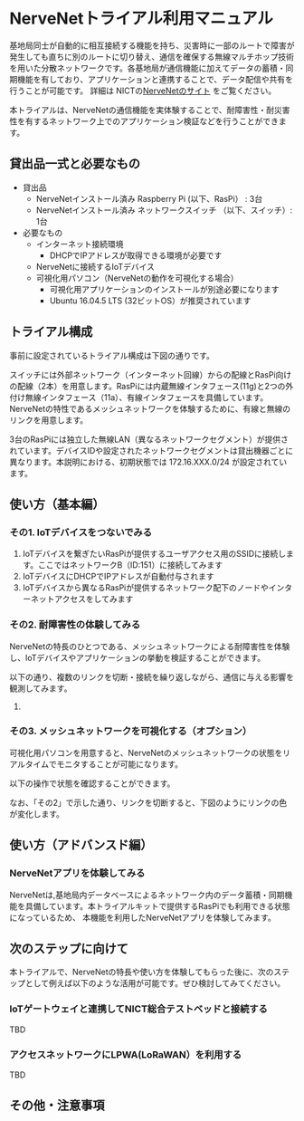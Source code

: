 # NerveNetトライアル利用マニュアル
基地局同士が自動的に相互接続する機能を持ち、災害時に一部のルートで障害が発生しても直ちに別のルートに切り替え、通信を確保する無線マルチホップ技術を用いた分散ネットワークです。各基地局が通信機能に加えてデータの蓄積・同期機能を有しており、アプリケーションと連携することで、データ配信や共有を行うことが可能です。
詳細は NICTの[NerveNetのサイト](https://www.nict.go.jp/out-promotion/other/case-studies/itenweb/nervenet.html) をご覧ください。

本トライアルは、NerveNetの通信機能を実体験することで、耐障害性・耐災害性を有するネットワーク上でのアプリケーション検証などを行うことができます。

## 貸出品一式と必要なもの

- 貸出品
  - NerveNetインストール済み Raspberry Pi (以下、RasPi） : 3台
  - NerveNetインストール済み ネットワークスイッチ （以下、スイッチ）: 1台
- 必要なもの
  - インターネット接続環境
    - DHCPでIPアドレスが取得できる環境が必要です
  - NerveNetに接続するIoTデバイス
  - 可視化用パソコン（NerveNetの動作を可視化する場合）
    - 可視化用アプリケーションのインストールが別途必要になります
    - Ubuntu 16.04.5 LTS (32ビットOS）が推奨されています
    
## トライアル構成

事前に設定されているトライアル構成は下図の通りです。

スイッチには外部ネットワーク（インターネット回線）からの配線とRasPi向けの配線（2本）を用意します。RasPiには内蔵無線インタフェース(11g)と2つの外付け無線インタフェース（11a）、有線インタフェースを具備しています。NerveNetの特性であるメッシュネットワークを体験するために、有線と無線のリンクを用意します。

3台のRasPiには独立した無線LAN（異なるネットワークセグメント）が提供されています。デバイスIDや設定されたネットワークセグメントは貸出機器ごとに異なります。本説明における、初期状態では 172.16.XXX.0/24 が設定されています。

## 使い方（基本編）

### その1. IoTデバイスをつないでみる

1. IoTデバイスを繋ぎたいRasPiが提供するユーザアクセス用のSSIDに接続します。ここではネットワークB（ID:151）に接続してみます
1. IoTデバイスにDHCPでIPアドレスが自動付与されます
1. IoTデバイスから異なるRasPiが提供するネットワーク配下のノードやインターネットアクセスをしてみます

### その2. 耐障害性の体験してみる

NerveNetの特長のひとつである、メッシュネットワークによる耐障害性を体験し、IoTデバイスやアプリケーションの挙動を検証することができます。

以下の通り、複数のリンクを切断・接続を繰り返しながら、通信に与える影響を観測してみます。

1. 


### その3. メッシュネットワークを可視化する（オプション）

可視化用パソコンを用意すると、NerveNetのメッシュネットワークの状態をリアルタイムでモニタすることが可能になります。

以下の操作で状態を確認することができます。


なお、「その2」で示した通り、リンクを切断すると、下図のようにリンクの色が変化します。

## 使い方（アドバンスド編）

### NerveNetアプリを体験してみる

NerveNetは,基地局内データベースによるネットワーク内のデータ蓄積・同期機能を具備しています。本トライアルキットで提供するRasPiでも利用できる状態になっているため、
本機能を利用したNerveNetアプリを体験してみます。

## 次のステップに向けて

本トライアルで、NerveNetの特長や使い方を体験してもらった後に、次のステップとして例えば以下のような活用が可能です。ぜひ検討してみてください。

### IoTゲートウェイと連携してNICT総合テストベッドと接続する
TBD

### アクセスネットワークにLPWA(LoRaWAN）を利用する
TBD

## その他・注意事項
